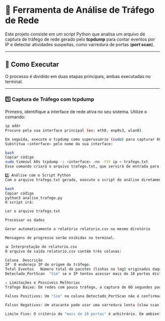 # 📡 Ferramenta de Análise de Tráfego de Rede

Este projeto consiste em um script Python que analisa um arquivo de captura de tráfego de rede gerado pelo **tcpdump** para contar eventos por IP e detectar atividades suspeitas, como varredura de portas (**port scan**).

---

## 🚀 Como Executar

O processo é dividido em duas etapas principais, ambas executadas no terminal.

---

### 1️⃣ Captura de Tráfego com tcpdump

Primeiro, identifique a interface de rede ativa no seu sistema. Utilize o comando:

```bash
ip addr
Procure pela sua interface principal (ex: eth0, enp0s3, wlan0).

Em seguida, execute o tcpdump como superusuário (sudo) para capturar 60 segundos de tráfego de pacotes IP.
Substitua <interface> pelo nome da sua interface:

bash
Copiar código
sudo timeout 60s tcpdump -i <interface> -nn -ttt ip > trafego.txt
Esse comando criará o arquivo trafego.txt, que servirá de entrada para o script de análise.

2️⃣ Análise com o Script Python
Com o arquivo trafego.txt gerado, execute o script de análise diretamente no terminal:

bash
Copiar código
python3 analise_trafego.py
O script irá:

Ler o arquivo trafego.txt

Processar os dados

Gerar automaticamente o relatório relatorio.csv no mesmo diretório

Mensagens de progresso serão exibidas no terminal.

📊 Interpretação do relatorio.csv
O arquivo de saída relatorio.csv contém três colunas:

Coluna	Descrição
IP	O endereço IP de origem do tráfego.
Total_Eventos	Número total de pacotes (linhas no log) originados daquele IP.
Detectado_PortScan	"Sim" se o IP tentou acessar mais de 10 portas distintas em 60s, senão "Não".

⚠️ Limitações e Possíveis Melhorias
Tráfego Baixo: Em redes com pouco tráfego, a captura de 60 segundos pode não ser suficiente para detectar atividades anômalas.

Falsos Positivos: Um "Sim" na coluna Detectado_PortScan não é confirmação absoluta de ataque. Navegadores modernos podem abrir múltiplas conexões simultaneamente.

Falsos Negativos: Um atacante pode usar uma varredura lenta (slow scan), distribuída em mais de 60 segundos, dificultando a detecção.

Limite Fixo: O critério de "mais de 10 portas" é arbitrário. Em ambientes de produção, o valor deve ser ajustado com base no perfil de tráfego normal da rede (baseline).

